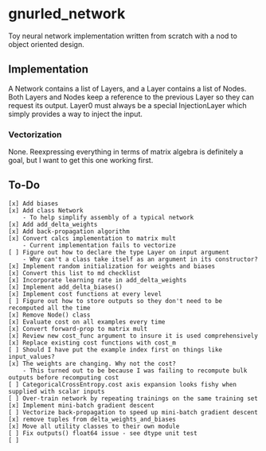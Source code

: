 # gnurled_network

Toy neural network implementation written from scratch with a nod to object 
oriented design.

## Implementation

A Network contains a list of Layers, and a Layer contains a list of Nodes. Both
Layers and Nodes keep a reference to the previous Layer so they can request its
output. Layer0 must always be a special InjectionLayer which simply provides a
way to inject the input.

### Vectorization

None. Reexpressing everything in terms of matrix algebra is definitely a goal, but I 
want to get this one working first.

## To-Do

    [x] Add biases
    [x] Add class Network
        - To help simplify assembly of a typical network
    [x] Add add_delta_weights
    [x] Add back-propagation algorithm
    [x] Convert calcs implementation to matrix mult
        - Current implementation fails to vectorize
    [ ] Figure out how to declare the type Layer on input argument
        - Why can't a class take itself as an argument in its constructor?
    [x] Implement random initialization for weights and biases
    [x] Convert this list to md checklist
    [x] Incorporate learning rate in add_delta_weights
    [x] Implement add_delta_biases()
    [x] Implement cost functions at every level
    [ ] Figure out how to store outputs so they don't need to be recomputed all the time
    [x] Remove Node() class
    [x] Evaluate cost on all examples every time
    [x] Convert forward-prop to matrix mult
    [x] Review new cost_func argument to insure it is used comprehensively
    [x] Replace existing cost functions with cost_m
    [ ] Should I have put the example index first on things like input_values?
    [x] The weights are changing. Why not the cost?
        - This turned out to be because I was failing to recompute bulk outputs before recomputing cost
    [ ] CategoricalCrossEntropy.cost axis expansion looks fishy when supplied with scalar inputs
    [ ] Over-train network by repeating trainings on the same training set
    [x] Implement mini-batch gradient descent
    [ ] Vectorize back-propagation to speed up mini-batch gradient descent
    [x] remove tuples from delta_weights_and_biases
    [x] Move all utility classes to their own module
    [ ] Fix outputs() float64 issue - see dtype unit test 
    [ ] 
